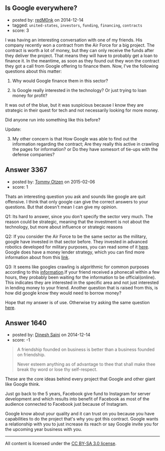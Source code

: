 ## Is Google everywhere?

- posted by: [redM0nk](https://stackexchange.com/users/1289697/redm0nk) on 2014-12-14
- tagged: `united-states`, `investors`, `funding`, `financing`, `contracts`
- score: 3

I was having an interesting conversation with one of my friends. His company recently won a contract from the Air Force for a big project. The contract is worth a lot of money, but they can only receive the funds after they deliver the project. That means they will have to probably get a loan to finance it. In the meantime, as soon as they found out they won the contract they got a call from Google offering to finance them. Now, I've the following questions about this matter: 

 1. Why would Google finance them in this sector? 
    
 2. Is Google really interested in the technology? Or just trying to loan money for profit?

It was out of the blue, but it was suspicious because I know they are strategic in their quest for tech and not necessarily looking for more money.

Did anyone run into something like this before?


Update:

3. My other concern is that How Google was able to find out the information regarding the contract; Are they really this active in crawling the pages for information? or Do they have somesort of tie-ups with the defense companies?


## Answer 3367

- posted by: [Tommy Otzen](https://stackexchange.com/users/4026382/tommy-otzen) on 2015-02-06
- score: 1

<p>Thats an interesting question you ask and sounds like google are quit offensive.
I think that only google can give the correct answers to your questions. But that doesn't mean I can give my opinion.</p>

<p>Q1: Its hard to answer, since you don't specify the sector very much. The reason could be strategic, meaning that the investment is not about the technology, but more about influence or strategic reasons</p>

<p>Q2: If you consider the Air Force to be the same sector as the military, google have invested in that sector before. They invested in advanced robotics developed for military purposes, you can read some of it <a href="http://appleinsider.com/articles/13/12/16/google-investing-heavily-in-advanced-robotics-buys-renowned-military-contractor" rel="nofollow">here</a>. Google does have a money lender strategy, which you can find more information about from this <a href="http://www.cnbc.com/id/102341801#." rel="nofollow">link</a>.</p>

<p>Q3: It seems like googles crawling is algorithmic for common purposes according to this <a href="https://support.google.com/webmasters/answer/34439?hl=en" rel="nofollow">information</a>.If your friend received a phonecall within a few hours, they probably been waiting for the information to be official(online). This indicates they are interested in the specific area and not just interested in lending money to your friend. Another question that is raised from this, is how did google know they would need to borrow money?</p>

<p>Hope that my answer is of use. Otherwise try asking the same question <a href="https://plus.google.com/u/0/+LarryPage/posts" rel="nofollow">here</a>.</p>



## Answer 1640

- posted by: [Dinesh Saini](https://stackexchange.com/users/1684037/dinesh-saini) on 2014-12-14
- score: -1

> A friendship founded on business is better than a business founded on
> friendship.
> 
> Never esteem anything as of advantage to thee that shall make thee
> break thy word or lose thy self-respect.

These are the core ideas behind every project that Google and other giant like Google think.

Just go back to the 5 years, Facebook give fund to Instagram for server development and which results into benefit of Facebook as most of the audience connected to Facebook just because of Instagram.

Google know about your quality and it can trust on you because you have capabilities to do the project that's why you got this contract. Google wants a relationship with you to just increase its reach or say Google invite you for the upcoming year business with you.



---

All content is licensed under the [CC BY-SA 3.0 license](https://creativecommons.org/licenses/by-sa/3.0/).

